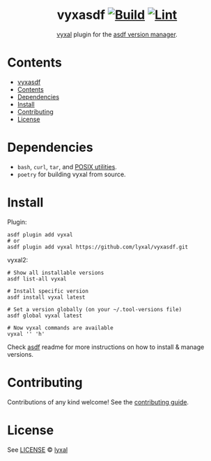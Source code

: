<div align="center">

# vyxasdf [![Build](https://github.com/lyxal/vyxasdf/actions/workflows/build.yml/badge.svg)](https://github.com/lyxal/vyxasdf/actions/workflows/build.yml) [![Lint](https://github.com/lyxal/vyxasdf/actions/workflows/lint.yml/badge.svg)](https://github.com/lyxal/vyxasdf/actions/workflows/lint.yml)

[vyxal](https://github.com/vyxal/vyxal) plugin for the [asdf version manager](https://asdf-vm.com).

</div>

# Contents

- [vyxasdf  ](#vyxasdf--)
- [Contents](#contents)
- [Dependencies](#dependencies)
- [Install](#install)
- [Contributing](#contributing)
- [License](#license)

# Dependencies

- `bash`, `curl`, `tar`, and [POSIX utilities](https://pubs.opengroup.org/onlinepubs/9699919799/idx/utilities.html).
- `poetry` for building vyxal from source.

# Install

Plugin:

```shell
asdf plugin add vyxal
# or
asdf plugin add vyxal https://github.com/lyxal/vyxasdf.git
```

vyxal2:

```shell
# Show all installable versions
asdf list-all vyxal

# Install specific version
asdf install vyxal latest

# Set a version globally (on your ~/.tool-versions file)
asdf global vyxal latest

# Now vyxal commands are available
vyxal '' 'h'
```

Check [asdf](https://github.com/asdf-vm/asdf) readme for more instructions on how to
install & manage versions.

# Contributing

Contributions of any kind welcome! See the [contributing guide](contributing.md).


# License

See [LICENSE](LICENSE) © [lyxal](https://github.com/lyxal/)
